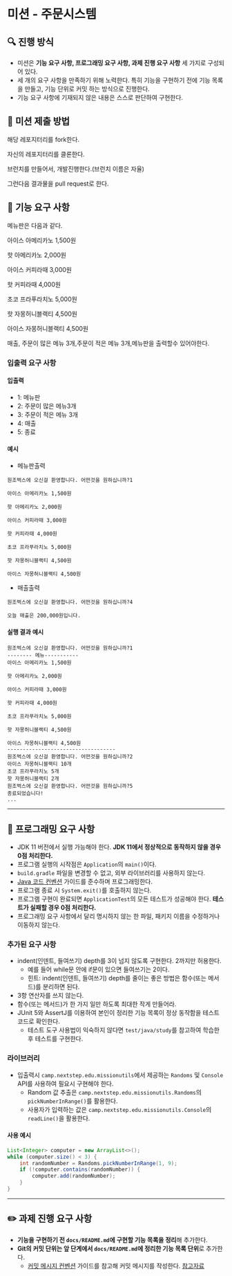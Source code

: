# 미션 - 주문시스템

## 🔍 진행 방식

- 미션은 **기능 요구 사항, 프로그래밍 요구 사항, 과제 진행 요구 사항** 세 가지로 구성되어 있다.
- 세 개의 요구 사항을 만족하기 위해 노력한다. 특히 기능을 구현하기 전에 기능 목록을 만들고, 기능 단위로 커밋 하는 방식으로 진행한다.
- 기능 요구 사항에 기재되지 않은 내용은 스스로 판단하여 구현한다.

## 📮 미션 제출 방법

해당 레포지터리를 fork한다.

자신의 레포지터리를 클론한다.

브런치를 만들어서, 개발진행한다.(브런치 이름은 자율)

그런다음 결과물을 pull request로 한다.


## 🚀 기능 요구 사항
메뉴판은 다음과 같다.

아이스 아메리카노 1,500원

핫 아메리카노 2,000원

아이스 커피라때 3,000원

핫 커피라때 4,000원

초코 프라푸라치노 5,000원

핫 자몽허니블랙티 4,500원

아이스 자몽허니블랙티 4,500원


매출, 주문이 많은 메뉴 3개,주문이 적은 메뉴 3개,메뉴판을 출력할수 있어야한다.



### 입출력 요구 사항

#### 입출력

- 1: 메뉴판
- 2: 주문이 많은 메뉴3개
- 3: 주문이 적은 메뉴 3개
- 4: 매출
- 5: 종료
   
#### 예시

- 메뉴판출력

```
원조벅스에 오신걸 환영합니다. 어떤것을 원하십니까?1
```

```
아이스 아메리카노 1,500원

핫 아메리카노 2,000원

아이스 커피라때 3,000원

핫 커피라때 4,000원

초코 프라푸라치노 5,000원

핫 자몽허니블랙티 4,500원

아이스 자몽허니블랙티 4,500원

```

- 매출출력

```
원조벅스에 오신걸 환영합니다. 어떤것을 원하십니까?4

```

```
오늘 매출은 200,000원입니다.
``` 

#### 실행 결과 예시

```
원조벅스에 오신걸 환영합니다. 어떤것을 원하십니까?1
-------- 메뉴-----------
아이스 아메리카노 1,500원

핫 아메리카노 2,000원

아이스 커피라때 3,000원

핫 커피라때 4,000원

초코 프라푸라치노 5,000원

핫 자몽허니블랙티 4,500원

아이스 자몽허니블랙티 4,500원
-----------------------------------
원조벅스에 오신걸 환영합니다. 어떤것을 원하십니까?2
아이스 자몽허니블랙티 10개
초코 프라푸라치노 5개
핫 자몽허니블랙티 2개
원조벅스에 오신걸 환영합니다. 어떤것을 원하십니까?5
종료되었습니다!
...
```

---

## 🎯 프로그래밍 요구 사항

- JDK 11 버전에서 실행 가능해야 한다. **JDK 11에서 정상적으로 동작하지 않을 경우 0점 처리한다.**
- 프로그램 실행의 시작점은 `Application`의 `main()`이다.
- `build.gradle` 파일을 변경할 수 없고, 외부 라이브러리를 사용하지 않는다.
- [Java 코드 컨벤션](https://github.com/woowacourse/woowacourse-docs/tree/master/styleguide/java) 가이드를 준수하며 프로그래밍한다.
- 프로그램 종료 시 `System.exit()`를 호출하지 않는다.
- 프로그램 구현이 완료되면 `ApplicationTest`의 모든 테스트가 성공해야 한다. **테스트가 실패할 경우 0점 처리한다.**
- 프로그래밍 요구 사항에서 달리 명시하지 않는 한 파일, 패키지 이름을 수정하거나 이동하지 않는다.

### 추가된 요구 사항

- indent(인덴트, 들여쓰기) depth를 3이 넘지 않도록 구현한다. 2까지만 허용한다.
    - 예를 들어 while문 안에 if문이 있으면 들여쓰기는 2이다.
    - 힌트: indent(인덴트, 들여쓰기) depth를 줄이는 좋은 방법은 함수(또는 메서드)를 분리하면 된다.
- 3항 연산자를 쓰지 않는다.
- 함수(또는 메서드)가 한 가지 일만 하도록 최대한 작게 만들어라.
- JUnit 5와 AssertJ를 이용하여 본인이 정리한 기능 목록이 정상 동작함을 테스트 코드로 확인한다.
    - 테스트 도구 사용법이 익숙하지 않다면 `test/java/study`를 참고하여 학습한 후 테스트를 구현한다.

### 라이브러리

- 입출력시 `camp.nextstep.edu.missionutils`에서 제공하는 `Randoms` 및 `Console` API를 사용하여 필요시 구현해야 한다.
    - Random 값 추출은 `camp.nextstep.edu.missionutils.Randoms`의 `pickNumberInRange()`를 활용한다.
    - 사용자가 입력하는 값은 `camp.nextstep.edu.missionutils.Console`의 `readLine()`을 활용한다.

#### 사용 예시

```java
List<Integer> computer = new ArrayList<>();
while (computer.size() < 3) {
    int randomNumber = Randoms.pickNumberInRange(1, 9);
    if (!computer.contains(randomNumber)) {
        computer.add(randomNumber);
    }
}
```

---

## ✏️ 과제 진행 요구 사항
- **기능을 구현하기 전 `docs/README.md`에 구현할 기능 목록을 정리**해 추가한다.
- **Git의 커밋 단위는 앞 단계에서 `docs/README.md`에 정리한 기능 목록 단위**로 추가한다.
    - [커밋 메시지 컨벤션](https://gist.github.com/stephenparish/9941e89d80e2bc58a153) 가이드를 참고해 커밋 메시지를 작성한다.
[참고자료](https://github.com/hyunsu15/java-baseball/tree/hyunsu15)
